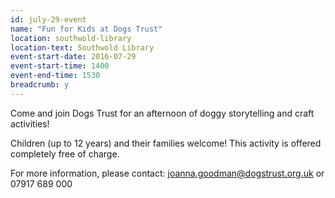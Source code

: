 ```yaml
---
id: july-29-event
name: "Fun for Kids at Dogs Trust"
location: southwold-library
location-text: Southwold Library
event-start-date: 2016-07-29
event-start-time: 1400
event-end-time: 1530
breadcrumb: y
---
```

Come and join Dogs Trust for an afternoon of doggy storytelling and craft activities!

Children (up to 12 years) and their families welcome! This activity is offered completely free of charge.

For more information, please contact: joanna.goodman@dogstrust.org.uk or 07917 689 000
